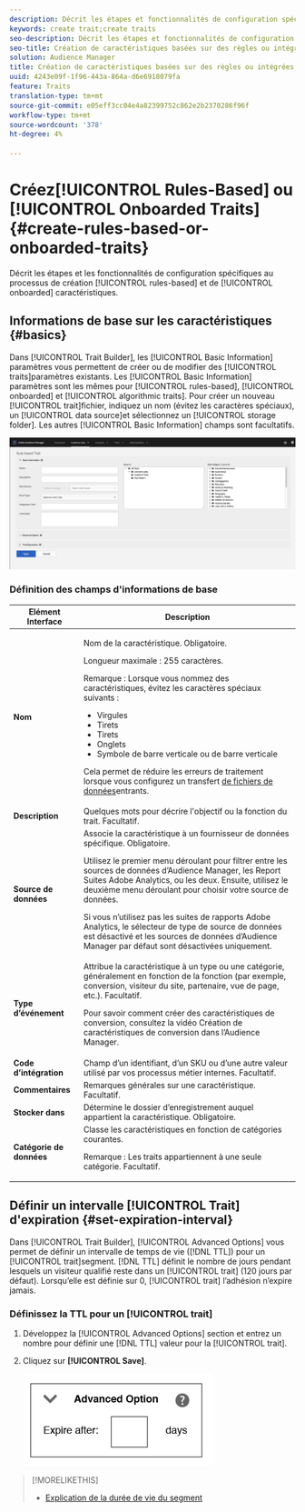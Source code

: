 ```yaml
---
description: Décrit les étapes et fonctionnalités de configuration spécifiques au processus de création de caractéristiques intégré et basé sur des règles.
keywords: create trait;create traits
seo-description: Décrit les étapes et fonctionnalités de configuration spécifiques au processus de création de caractéristiques intégré et basé sur des règles.
seo-title: Création de caractéristiques basées sur des règles ou intégrées
solution: Audience Manager
title: Création de caractéristiques basées sur des règles ou intégrées
uuid: 4243e09f-1f96-443a-864a-d6e6918079fa
feature: Traits
translation-type: tm+mt
source-git-commit: e05eff3cc04e4a82399752c862e2b2370286f96f
workflow-type: tm+mt
source-wordcount: '378'
ht-degree: 4%

---
```



# Créez[!UICONTROL Rules-Based] ou [!UICONTROL Onboarded Traits] {#create-rules-based-or-onboarded-traits}

Décrit les étapes et les fonctionnalités de configuration spécifiques au processus de création [!UICONTROL rules-based] et de [!UICONTROL onboarded] caractéristiques.

<!-- c_tb_rules_traits.xml -->

## Informations de base sur les caractéristiques {#basics}

Dans [!UICONTROL Trait Builder], les [!UICONTROL Basic Information] paramètres vous permettent de créer ou de modifier des [!UICONTROL traits]paramètres existants. Les [!UICONTROL Basic Information] paramètres sont les mêmes pour [!UICONTROL rules-based], [!UICONTROL onboarded] et [!UICONTROL algorithmic traits]. Pour créer un nouveau [!UICONTROL trait]fichier, indiquez un nom (évitez les caractères spéciaux), un [!UICONTROL data source]et sélectionnez un [!UICONTROL storage folder]. Les autres [!UICONTROL Basic Information] champs sont facultatifs.

<!-- c_tb_basics.xml -->

![create-trait](assets/create-trait.png)

### Définition des champs d&#39;informations de base

<table id="table_42AEC7A5B22346C5BB996D2D36C56229"> 
 <thead> 
  <tr> 
   <th colname="col1" class="entry"> Elément Interface </th> 
   <th colname="col2" class="entry"> Description </th> 
  </tr> 
 </thead>
 <tbody> 
  <tr> 
   <td colname="col1"> <b><span class="uicontrol"> Nom</span></b> </td> 
   <td colname="col2"> <p>Nom de la caractéristique. Obligatoire. </p> <p>Longueur maximale : 255 caractères. </p> <p> <p>Remarque : Lorsque vous nommez des caractéristiques, évitez les caractères spéciaux suivants : 
      <ul id="ul_AB38A333F21A4AA9B5656CBA69BA65E3"> 
       <li id="li_0E5033B540BC41E799075845388E85A7">Virgules </li> 
       <li id="li_B1A6C3E3FB98473A91E4675EE09460F0">Tirets </li> 
       <li id="li_579302FE34B64FE0AE3C751012839229">Tirets </li> 
       <li id="li_44890F738CC64E449CC2545D701ECBC7">Onglets </li> 
       <li id="li_C203837501A94342923C99A7DAD1ED61">Symbole de barre verticale ou de barre verticale </li> 
      </ul> </p> </p> <p>Cela permet de réduire les erreurs de traitement lorsque vous configurez un transfert <a href="../../integration/sending-audience-data/batch-data-transfer-explained/inbound-file-contents.md"> de fichiers de données</a>entrants. </p> </td> 
  </tr> 
  <tr> 
   <td colname="col1"> <b><span class="uicontrol">Description</span></b> </td> 
   <td colname="col2"> Quelques mots pour décrire l'objectif ou la fonction du trait. Facultatif. </td> 
  </tr> 
  <tr> 
   <td colname="col1"> <b><span class="uicontrol"> Source de données</span></b> </td> 
   <td colname="col2"> Associe la caractéristique à un fournisseur de données spécifique. Obligatoire. <p>Utilisez le premier menu déroulant pour filtrer entre les sources de données d’Audience Manager, les Report Suites Adobe Analytics, ou les deux. Ensuite, utilisez le deuxième menu déroulant pour choisir votre source de données.</p><p> Si vous n’utilisez pas les suites de rapports Adobe Analytics, le sélecteur de type de source de données est désactivé et les sources de données d’Audience Manager par défaut sont désactivées uniquement.</p>  </td> 
  </tr>
   <tr> 
   <td colname="col1"> <b><span class="uicontrol"> Type d’événement</span></b> </td> 
   <td colname="col2"> Attribue la caractéristique à un type ou une catégorie, généralement en fonction de la fonction (par exemple, conversion, visiteur du site, partenaire, vue de page, etc.). Facultatif. <p> Pour savoir comment créer des caractéristiques de conversion, consultez la vidéo <a href="https://docs.adobe.com/content/help/en/audience-manager-learn/tutorials/build-and-manage-audiences/traits-and-segments/creating-conversion-traits.html"></a>Création de caractéristiques de conversion dans l’Audience Manager. </p></td> 
  </tr> 
  <tr> 
   <td colname="col1"> <b><span class="uicontrol"> Code d’intégration</span></b> </td> 
   <td colname="col2"> Champ d’un identifiant, d’un SKU ou d’une autre valeur utilisé par vos processus métier internes. Facultatif. </td> 
  </tr> 
  <tr> 
   <td colname="col1"> <b><span class="uicontrol"> Commentaires</span></b> </td> 
   <td colname="col2"> Remarques générales sur une caractéristique. Facultatif. </td> 
  </tr> 
  <tr> 
   <td colname="col1"> <b><span class="uicontrol"> Stocker dans</span></b> </td> 
   <td colname="col2"> Détermine le dossier d’enregistrement auquel appartient la caractéristique. Obligatoire. </td> 
  </tr> 
  <tr> 
   <td colname="col1"> <b><span class="uicontrol"> Catégorie de données</span></b> </td> 
   <td colname="col2"> Classe les caractéristiques en fonction de catégories courantes. <p>Remarque :  Les traits appartiennent à une seule catégorie. Facultatif. </p> </td> 
  </tr> 
 </tbody> 
</table>

## Définir un intervalle [!UICONTROL Trait] d&#39;expiration {#set-expiration-interval}

Dans [!UICONTROL Trait Builder], [!UICONTROL Advanced Options] vous permet de définir un intervalle de temps de vie ([!DNL TTL]) pour un [!UICONTROL trait]segment. [!DNL TTL] définit le nombre de jours pendant lesquels un visiteur qualifié reste dans un [!UICONTROL trait] (120 jours par défaut). Lorsqu’elle est définie sur 0, [!UICONTROL trait] l’adhésion n’expire jamais.

<!-- t_tb_ttl.xml -->

### Définissez la TTL pour un [!UICONTROL trait]

1. Développez la [!UICONTROL Advanced Options] section et entrez un nombre pour définir une [!DNL TTL] valeur pour la [!UICONTROL trait].
1. Cliquez sur **[!UICONTROL Save]**.

   ![](assets/TTL.png)

>[!MORELIKETHIS]
>
>* [Explication de la durée de vie du segment](../../features/traits/segment-ttl-explained.md)


